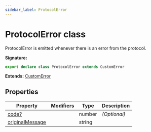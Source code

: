 ```yaml
---
sidebar_label: ProtocolError
---
```


# ProtocolError class

ProtocolError is emitted whenever there is an error from the protocol.

**Signature:**

```typescript
export declare class ProtocolError extends CustomError
```

**Extends:** [CustomError](./puppeteer.customerror.md)

## Properties

| Property                                                        | Modifiers | Type   | Description       |
| --------------------------------------------------------------- | --------- | ------ | ----------------- |
| [code?](./puppeteer.protocolerror.code.md)                      |           | number | <i>(Optional)</i> |
| [originalMessage](./puppeteer.protocolerror.originalmessage.md) |           | string |                   |
